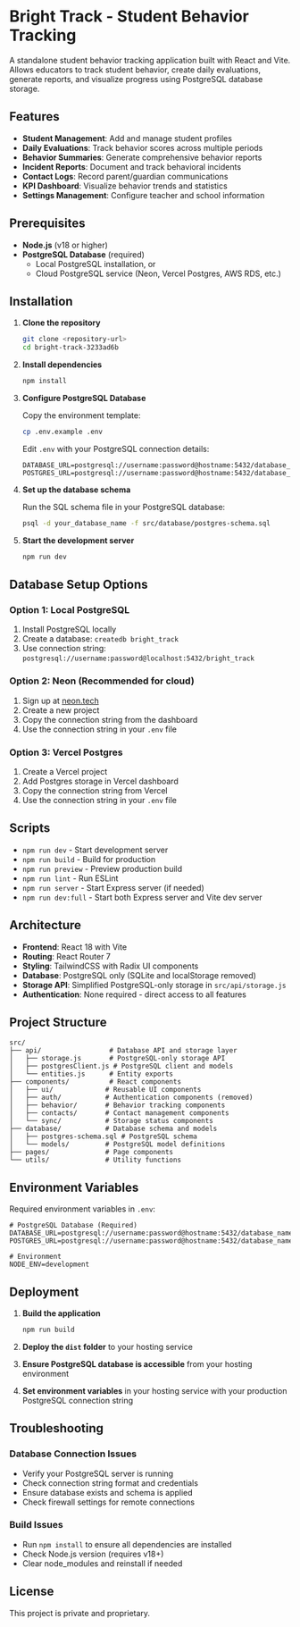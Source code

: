 # Bright Track - Student Behavior Tracking

A standalone student behavior tracking application built with React and Vite. Allows educators to track student behavior, create daily evaluations, generate reports, and visualize progress using PostgreSQL database storage.

## Features

- **Student Management**: Add and manage student profiles
- **Daily Evaluations**: Track behavior scores across multiple periods
- **Behavior Summaries**: Generate comprehensive behavior reports
- **Incident Reports**: Document and track behavioral incidents
- **Contact Logs**: Record parent/guardian communications
- **KPI Dashboard**: Visualize behavior trends and statistics
- **Settings Management**: Configure teacher and school information

## Prerequisites

- **Node.js** (v18 or higher)
- **PostgreSQL Database** (required)
  - Local PostgreSQL installation, or
  - Cloud PostgreSQL service (Neon, Vercel Postgres, AWS RDS, etc.)

## Installation

1. **Clone the repository**
   ```bash
   git clone <repository-url>
   cd bright-track-3233ad6b
   ```

2. **Install dependencies**
   ```bash
   npm install
   ```

3. **Configure PostgreSQL Database**
   
   Copy the environment template:
   ```bash
   cp .env.example .env
   ```
   
   Edit `.env` with your PostgreSQL connection details:
   ```env
   DATABASE_URL=postgresql://username:password@hostname:5432/database_name
   POSTGRES_URL=postgresql://username:password@hostname:5432/database_name
   ```

4. **Set up the database schema**
   
   Run the SQL schema file in your PostgreSQL database:
   ```bash
   psql -d your_database_name -f src/database/postgres-schema.sql
   ```

5. **Start the development server**
   ```bash
   npm run dev
   ```

## Database Setup Options

### Option 1: Local PostgreSQL
1. Install PostgreSQL locally
2. Create a database: `createdb bright_track`
3. Use connection string: `postgresql://username:password@localhost:5432/bright_track`

### Option 2: Neon (Recommended for cloud)
1. Sign up at [neon.tech](https://neon.tech)
2. Create a new project
3. Copy the connection string from the dashboard
4. Use the connection string in your `.env` file

### Option 3: Vercel Postgres
1. Create a Vercel project
2. Add Postgres storage in Vercel dashboard
3. Copy the connection string from Vercel
4. Use the connection string in your `.env` file

## Scripts

- `npm run dev` - Start development server
- `npm run build` - Build for production
- `npm run preview` - Preview production build
- `npm run lint` - Run ESLint
- `npm run server` - Start Express server (if needed)
- `npm run dev:full` - Start both Express server and Vite dev server

## Architecture

- **Frontend**: React 18 with Vite
- **Routing**: React Router 7
- **Styling**: TailwindCSS with Radix UI components
- **Database**: PostgreSQL only (SQLite and localStorage removed)
- **Storage API**: Simplified PostgreSQL-only storage in `src/api/storage.js`
- **Authentication**: None required - direct access to all features

## Project Structure

```
src/
├── api/                 # Database API and storage layer
│   ├── storage.js       # PostgreSQL-only storage API
│   ├── postgresClient.js # PostgreSQL client and models
│   └── entities.js      # Entity exports
├── components/          # React components
│   ├── ui/             # Reusable UI components
│   ├── auth/           # Authentication components (removed)
│   ├── behavior/       # Behavior tracking components
│   ├── contacts/       # Contact management components
│   └── sync/           # Storage status components
├── database/           # Database schema and models
│   ├── postgres-schema.sql # PostgreSQL schema
│   └── models/         # PostgreSQL model definitions
├── pages/              # Page components
└── utils/              # Utility functions
```

## Environment Variables

Required environment variables in `.env`:

```env
# PostgreSQL Database (Required)
DATABASE_URL=postgresql://username:password@hostname:5432/database_name
POSTGRES_URL=postgresql://username:password@hostname:5432/database_name

# Environment
NODE_ENV=development
```

## Deployment

1. **Build the application**
   ```bash
   npm run build
   ```

2. **Deploy the `dist` folder** to your hosting service

3. **Ensure PostgreSQL database is accessible** from your hosting environment

4. **Set environment variables** in your hosting service with your production PostgreSQL connection string

## Troubleshooting

### Database Connection Issues
- Verify your PostgreSQL server is running
- Check connection string format and credentials
- Ensure database exists and schema is applied
- Check firewall settings for remote connections

### Build Issues
- Run `npm install` to ensure all dependencies are installed
- Check Node.js version (requires v18+)
- Clear node_modules and reinstall if needed

## License

This project is private and proprietary.